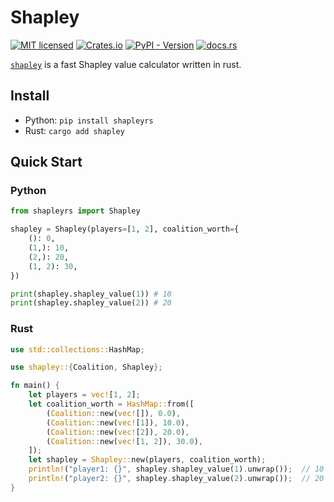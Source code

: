 # Shapley


[![MIT licensed](https://img.shields.io/badge/license-MIT-blue.svg)](./LICENSE)
[![Crates.io](https://img.shields.io/crates/v/shapley)](https://crates.io/crates/shapley)
[![PyPI - Version](https://img.shields.io/pypi/v/shapleyrs)](https://pypi.org/project/shapleyrs/)
[![docs.rs](https://img.shields.io/docsrs/shapley)](https://docs.rs/shapley/latest/shapley/)


[`shapley`](https://github.com/shenxiangzhuang/shapley)
is a fast Shapley value calculator written in rust.

## Install

- Python: `pip install shapleyrs`
- Rust: `cargo add shapley`


## Quick Start

### Python

```python
from shapleyrs import Shapley

shapley = Shapley(players=[1, 2], coalition_worth={
    (): 0,
    (1,): 10,
    (2,): 20,
    (1, 2): 30,
})

print(shapley.shapley_value(1)) # 10
print(shapley.shapley_value(2)) # 20
```


### Rust

```rust
use std::collections::HashMap;

use shapley::{Coalition, Shapley};

fn main() {
    let players = vec![1, 2];
    let coalition_worth = HashMap::from([
        (Coalition::new(vec![]), 0.0),
        (Coalition::new(vec![1]), 10.0),
        (Coalition::new(vec![2]), 20.0),
        (Coalition::new(vec![1, 2]), 30.0),
    ]);
    let shapley = Shapley::new(players, coalition_worth);
    println!("player1: {}", shapley.shapley_value(1).unwrap());  // 10
    println!("player2: {}", shapley.shapley_value(2).unwrap());  // 20
}
```
